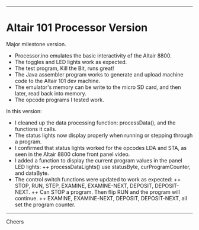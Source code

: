 --------------------------------------------------------------------------------
# Altair 101 Processor Version

Major milestone version.
+ Processor.ino emulates the basic interactivity of the Altair 8800.
+ The toggles and LED lights work as expected.
+ The test program, Kill the Bit, runs great!
+ The Java assembler program works to generate and upload machine code to the Altair 101 dev machine.
+ The emulator's memory can be write to the micro SD card, and then later, read back into memory.
+ The opcode programs I tested work.

In this version:
+ I cleaned up the data processing function: processData(), and the functions it calls.
+ The status lights now display properly when running or stepping through a program.
+ I confirmed that status lights worked for the opcodes LDA and STA, as seen in the Altair 8800 clone front panel video.
+ I added a function to display the current program values in the panel LED lights:
++  processDataLights() use statusByte, curProgramCounter, and dataByte.
+ The control switch functions were updated to work as expected:
++ STOP, RUN, STEP, EXAMINE, EXAMINE-NEXT, DEPOSIT, DEPOSIT-NEXT.
++ Can STOP a program. Then flip RUN and the program will continue.
++ EXAMINE, EXAMINE-NEXT, DEPOSIT, DEPOSIT-NEXT, all set the program counter.

--------------------------------------------------------------------------------
Cheers
